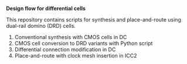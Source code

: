 **Design flow for differential cells**

This repository contains scripts for synthesis and place-and-route using dual-rail domino (DRD) cells.

1. Conventional synthesis with CMOS cells in DC
2. CMOS cell conversion to DRD variants with Python script
3. Differential connection modification in DC
4. Place-and-route with clock mesh insertion in ICC2 